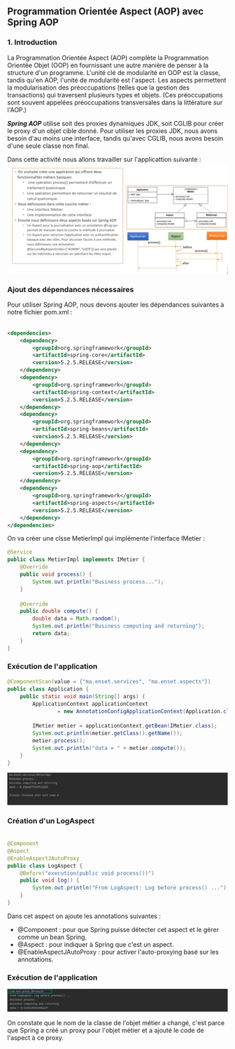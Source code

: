 ## Programmation Orientée Aspect (AOP) avec Spring AOP

### 1. Introduction
La Programmation Orientée Aspect (AOP) complète la Programmation Orientée Objet (OOP) en fournissant une autre manière de penser à la structure d'un programme. L'unité clé de modularité en OOP est la classe, tandis qu'en AOP, l'unité de modularité est l'aspect. Les aspects permettent la modularisation des préoccupations (telles que la gestion des transactions) qui traversent plusieurs types et objets. (Ces préoccupations sont souvent appelées préoccupations transversales dans la littérature sur l'AOP.)<br>

***Spring AOP*** utilise soit des proxies dynamiques JDK, soit CGLIB pour créer le proxy d'un objet cible donné. Pour utiliser les proxies JDK, nous avons besoin d'au moins une interface, tandis qu'avec CGLIB, nous avons besoin d'une seule classe non final.<br>

Dans cette activité nous allons travailler sur l'applicattion suivante :<br>
![img_1.png](img_1.png)

### Ajout des dépendances nécessaires
Pour utiliser Spring AOP, nous devons ajouter les dépendances suivantes à notre fichier pom.xml :<br>
```xml

<dependencies>
    <dependency>
        <groupId>org.springframework</groupId>
        <artifactId>spring-core</artifactId>
        <version>5.2.5.RELEASE</version>
    </dependency>
    <dependency>
        <groupId>org.springframework</groupId>
        <artifactId>spring-context</artifactId>
        <version>5.2.5.RELEASE</version>
    </dependency>
    <dependency>
        <groupId>org.springframework</groupId>
        <artifactId>spring-beans</artifactId>
        <version>5.2.5.RELEASE</version>
    </dependency>
    <dependency>
        <groupId>org.springframework</groupId>
        <artifactId>spring-aop</artifactId>
        <version>5.2.5.RELEASE</version>
    </dependency>
    <dependency>
        <groupId>org.springframework</groupId>
        <artifactId>spring-aspects</artifactId>
        <version>5.2.5.RELEASE</version>
    </dependency>
</dependencies>
```
On va créer une clsse MetierImpl qui implémente l'interface IMetier :<br>
```java
@Service
public class MetierImpl implements IMetier {
    @Override
    public void process() {
        System.out.println("Business process...");
    }

    @Override
    public double compute() {
        double data = Math.random();
        System.out.println("Business computing and returning");
        return data;
    }
}
```
### Exécution de l'application
```java
@ComponentScan(value = {"ma.enset.services", "ma.enset.aspects"})
public class Application {
    public static void main(String[] args) {
        ApplicationContext applicationContext
                = new AnnotationConfigApplicationContext(Application.class);

        IMetier metier = applicationContext.getBean(IMetier.class);
        System.out.println(metier.getClass().getName());
        metier.process();
        System.out.println("data = " + metier.compute());
    }
}
```

![img_2.png](img_2.png)

### Création d'un LogAspect
```java

@Component
@Aspect
@EnableAspectJAutoProxy
public class LogAspect {
    @Before("execution(public void process())")
    public void log() {
        System.out.println("From LogAspect: Log before process() ...");
    }
}
```
Dans cet aspect on ajoute les annotations suivantes :<br>
- @Component : pour que Spring puisse détecter cet aspect et le gérer comme un bean Spring.
- @Aspect : pour indiquer à Spring que c'est un aspect.
- @EnableAspectJAutoProxy : pour activer l'auto-proxying basé sur les annotations.


### Exécution de l'application

![img_3.png](img_3.png)

On constate que le nom de la classe de l'objet métier a changé, c'est parce que Spring a créé un proxy pour l'objet métier et a ajouté le code de l'aspect à ce proxy.

